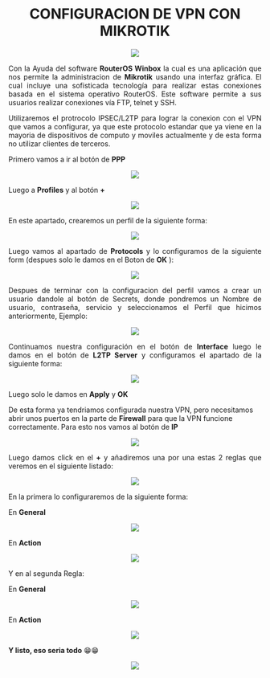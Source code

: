 
<H1><div align=center>CONFIGURACION DE VPN CON MIKROTIK</H1>

<div align=center><img src="img/img01.gif"></div>

<text style = "display:block; text-align: justify"> Con la Ayuda del software **RouterOS Winbox** la cual es una aplicación que nos permite la administracion de **Mikrotik** usando una interfaz gráfica. El cual incluye una sofisticada tecnología para realizar estas conexiones basada en el sistema operativo RouterOS. Este software permite a sus usuarios realizar conexiones vía FTP, telnet y SSH.

<text style = "display:block; text-align: justify"> Utilizaremos el protrocolo IPSEC/L2TP para lograr la conexion con el VPN que vamos a configurar, ya que este protocolo estandar que ya viene
en la mayoria de dispositivos de computo y moviles actualmente y de esta forma no utilizar clientes de terceros.

Primero vamos a ir al botón de **PPP**  
<div align=center><img src="img/img02.jpg"></div>

Luego a **Profiles** y al botón **+**
<div align=center><img src="img/img03.jpg"></div>

<text style = "display:block; text-align: justify">En este apartado, crearemos un perfil de la siguiente forma:
<div align=center><img src="img/img04.jpg"></div>

<text style = "display:block; text-align: justify"> Luego vamos al apartado de **Protocols** y lo configuramos de la siguiente form (despues solo le damos en el Boton de **OK** ):
<div align=center><img src="img/img05.jpg"></div>

<text style = "display:block; text-align: justify"> Despues de terminar con la configuracion del perfil vamos a crear un usuario dandole al botón de Secrets, donde pondremos un Nombre de usuario,
contraseña, servicio y seleccionamos el Perfil que hicimos anteriormente, Ejemplo:
<div align=center><img src="img/img06.jpg"></div>

<text style = "display:block; text-align: justify"> Continuamos nuestra configuración en el botón de **Interface** luego le damos en el botón de **L2TP Server** y configuramos el apartado de la siguiente forma:
<div align=center><img src="img/img07.jpg"></div>

<text style = "display:block; text-align: justify"> Luego solo le damos en **Apply** y **OK**

De esta forma ya tendriamos configurada nuestra VPN, pero necesitamos abrir unos puertos en la parte de **Firewall** para que la VPN funcione correctamente.
Para esto nos vamos al botón de **IP**
<div align=center><img src="img/img08.jpg"></div>

<text style = "display:block; text-align: justify"> Luego damos click en el **+** y añadiremos una por una estas 2 reglas que veremos en el siguiente listado:
<div align=center><img src="img/img09.jpg"></div>

<text style = "display:block; text-align: justify"> En la primera lo configuraremos de la siguiente forma: 

En **General** <div align=center><img src="img/img10.jpg"></div>

En **Action** <div align=center><img src="img/img11.jpg"></div>

Y en al segunda Regla: 

En **General** <div align=center><img src="img/img12.jpg"></div>  

En **Action** <div align=center><img src="img/img13.jpg"></div>

<text style = "display:block; text-align: justify"> **Y listo, eso seria todo** 😁😁
<div align=center><img src="img/img14.gif"></div>
